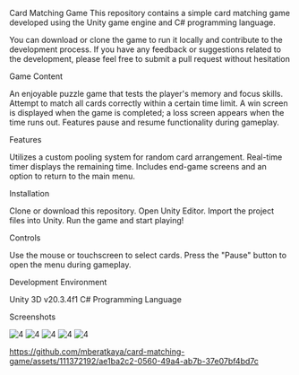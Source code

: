 Card Matching Game
This repository contains a simple card matching game developed using the Unity game engine and C# programming language.

You can download or clone the game to run it locally and contribute to the development process. If you have any feedback or suggestions related to the development, please feel free to submit a pull request without hesitation

Game Content

An enjoyable puzzle game that tests the player's memory and focus skills.
Attempt to match all cards correctly within a certain time limit.
A win screen is displayed when the game is completed; a loss screen appears when the time runs out.
Features pause and resume functionality during gameplay.

Features

Utilizes a custom pooling system for random card arrangement.
Real-time timer displays the remaining time.
Includes end-game screens and an option to return to the main menu.

Installation

Clone or download this repository.
Open Unity Editor.
Import the project files into Unity.
Run the game and start playing!

Controls

Use the mouse or touchscreen to select cards.
Press the "Pause" button to open the menu during gameplay.

Development Environment

Unity 3D v20.3.4f1
C# Programming Language

Screenshots

![4](https://github.com/mberatkaya/card-matching-game/assets/111372192/4041f644-95d5-49d9-8b61-f6a33ebce3fb)
![4](https://github.com/mberatkaya/card-matching-game/assets/111372192/2841bde6-971d-47fc-8358-0aab25a8097d)
![4](https://github.com/mberatkaya/card-matching-game/assets/111372192/af81fcf7-f9c3-4ae1-96d5-1bba2abff05c)
![4](https://github.com/mberatkaya/card-matching-game/assets/111372192/927afc76-fc6d-4029-bf1e-c1efd6bbba0f)
![4](https://github.com/mberatkaya/card-matching-game/assets/111372192/3f9ad4bf-af75-4764-8be3-cab3dbf0a20a)



https://github.com/mberatkaya/card-matching-game/assets/111372192/ae1ba2c2-0560-49a4-ab7b-37e07bf4bd7c

